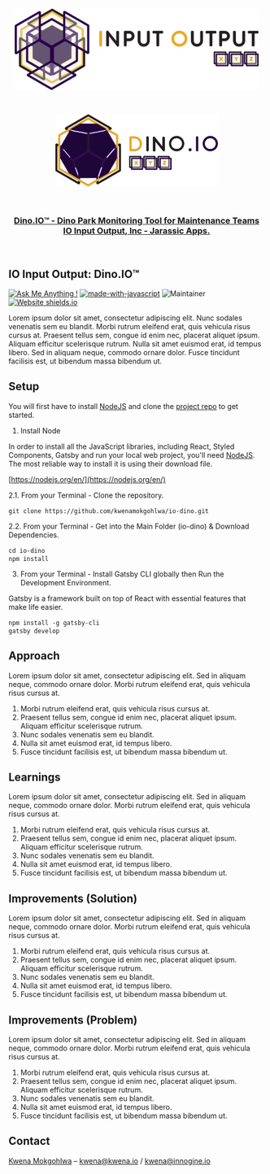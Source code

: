 <br />

<div align="center">

  <p align="center">
    <a href="https://kwena.io/inputoutput">
      <img src="https://raw.githubusercontent.com/kwenamokgohlwa/io-dino/master/static/images/logos/input-output-logo.svg" alt="io-input-output logo svg" width="480" height="auto">
    </a>
  </p>

  <br />

  <p align="center">
    <a href="https://kwena.io/inputoutput/io-dino">
      <img src="https://raw.githubusercontent.com/kwenamokgohlwa/io-dino/master/static/images/logos/dino-logo.svg" alt="dino-io logo svg" width="320" height="auto">
    </a>
  </p>

</div>

<br />

<div algin="center">

  <h3 align="center">
    <b>
      <a href="https://kwena.io/inputoutput/io-dino">
        Dino.IO™ - Dino Park Monitoring Tool for Maintenance Teams
      </a>
      <br />
      <a href="https://kwena.io/inputoutput">
        IO Input Output, Inc - Jarassic Apps.
      </a>
    </b>
  </h3>

</div>

<br />

<!-- DOCUMENTATION -->

## IO Input Output: Dino.IO™

[![Ask Me Anything !](https://img.shields.io/badge/Ask%20me-anything-1abc9c.svg)](https://github.com/kwenamokgohlwa/ama)
[![made-with-javascript](https://img.shields.io/badge/Made%20with-JavaScript-1f425f.svg)](https://www.javascript.com)
![Maintainer](https://img.shields.io/badge/maintainer-kwenamokgohlwa-blue)
[![Website shields.io](https://img.shields.io/website-up-down-green-red/http/shields.io.svg)](http://shields.io/)

Lorem ipsum dolor sit amet, consectetur adipiscing elit. Nunc sodales venenatis sem eu blandit. Morbi rutrum eleifend erat, quis vehicula risus cursus at. Praesent tellus sem, congue id enim nec, placerat aliquet ipsum. Aliquam efficitur scelerisque rutrum. Nulla sit amet euismod erat, id tempus libero. Sed in aliquam neque, commodo ornare dolor. Fusce tincidunt facilisis est, ut bibendum massa bibendum ut.

## Setup

You will first have to install [NodeJS](https://nodejs.org/en/) and clone the [project repo](https://github.com/kwenamokgohlwa/io-dino) to get started.

1. Install Node

In order to install all the JavaScript libraries, including React, Styled Components, Gatsby and run your local web project, you'll need [NodeJS](https://nodejs.org/en/). The most reliable way to install it is using their download file.

[https://nodejs.org/en/](https://nodejs.org/en/)

2.1. From your Terminal - Clone the repository.

```
git clone https://github.com/kwenamokgohlwa/io-dino.git
```

2.2. From your Terminal - Get into the Main Folder (io-dino) & Download Dependencies.

```
cd io-dino
npm install
```

3. From your Terminal - Install Gatsby CLI globally then Run the Development Environment.

Gatsby is a framework built on top of React with essential features that make life easier.

```
npm install -g gatsby-cli
gatsby develop

```

## Approach

Lorem ipsum dolor sit amet, consectetur adipiscing elit. Sed in aliquam neque, commodo ornare dolor. Morbi rutrum eleifend erat, quis vehicula risus cursus at.

1. Morbi rutrum eleifend erat, quis vehicula risus cursus at.
2. Praesent tellus sem, congue id enim nec, placerat aliquet ipsum. Aliquam efficitur scelerisque rutrum.
3. Nunc sodales venenatis sem eu blandit.
4. Nulla sit amet euismod erat, id tempus libero.
5. Fusce tincidunt facilisis est, ut bibendum massa bibendum ut.

## Learnings

Lorem ipsum dolor sit amet, consectetur adipiscing elit. Sed in aliquam neque, commodo ornare dolor. Morbi rutrum eleifend erat, quis vehicula risus cursus at.

1. Morbi rutrum eleifend erat, quis vehicula risus cursus at.
2. Praesent tellus sem, congue id enim nec, placerat aliquet ipsum. Aliquam efficitur scelerisque rutrum.
3. Nunc sodales venenatis sem eu blandit.
4. Nulla sit amet euismod erat, id tempus libero.
5. Fusce tincidunt facilisis est, ut bibendum massa bibendum ut.

## Improvements (Solution)

Lorem ipsum dolor sit amet, consectetur adipiscing elit. Sed in aliquam neque, commodo ornare dolor. Morbi rutrum eleifend erat, quis vehicula risus cursus at.

1. Morbi rutrum eleifend erat, quis vehicula risus cursus at.
2. Praesent tellus sem, congue id enim nec, placerat aliquet ipsum. Aliquam efficitur scelerisque rutrum.
3. Nunc sodales venenatis sem eu blandit.
4. Nulla sit amet euismod erat, id tempus libero.
5. Fusce tincidunt facilisis est, ut bibendum massa bibendum ut.

## Improvements (Problem)

Lorem ipsum dolor sit amet, consectetur adipiscing elit. Sed in aliquam neque, commodo ornare dolor. Morbi rutrum eleifend erat, quis vehicula risus cursus at.

1. Morbi rutrum eleifend erat, quis vehicula risus cursus at.
2. Praesent tellus sem, congue id enim nec, placerat aliquet ipsum. Aliquam efficitur scelerisque rutrum.
3. Nunc sodales venenatis sem eu blandit.
4. Nulla sit amet euismod erat, id tempus libero.
5. Fusce tincidunt facilisis est, ut bibendum massa bibendum ut.

<!-- CONTACT -->

## Contact

[Kwena Mokgohlwa](https://linkedin.com/in/kwenamokgohlwa) – [kwena@kwena.io](mailto:kwena@kwena.io) / [kwena@innogine.io](mailto:kwena@innogine.io)
